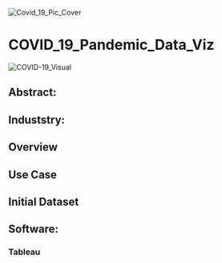 ![Covid_19_Pic_Cover](https://user-images.githubusercontent.com/19572673/80872764-0d992980-8c82-11ea-839f-5c9a72d5dc37.png)

# COVID_19_Pandemic_Data_Viz

![COVID-19_Visual](https://user-images.githubusercontent.com/19572673/80872718-beeb8f80-8c81-11ea-8777-454412dad45f.PNG)

## Abstract:

## Induststry:

## Overview

## Use Case

## Initial Dataset

## Software:
### Tableau
